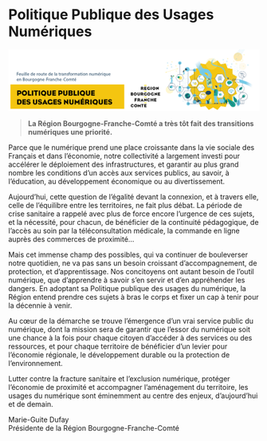 # Politique Publique des Usages Numériques

![Feuille de route adopt&#xE9;e en s&#xE9;ance pl&#xE9;ni&#xE8;re en octobre 2020](../../.gitbook/assets/ppun.png)

> **La Région Bourgogne-Franche-Comté a très tôt fait des transitions numériques une priorité.**

Parce que le numérique prend une place croissante dans la vie sociale des Français et dans l’économie, notre collectivité a largement investi pour accélérer le déploiement des infrastructures, et garantir au plus grand nombre les conditions d’un accès aux services publics, au savoir, à l’éducation, au développement économique ou au divertissement. 

Aujourd’hui, cette question de l’égalité devant la connexion, et à travers elle, celle de l’équilibre entre les territoires, ne fait plus débat. La période de crise sanitaire a rappelé avec plus de force encore l’urgence de ces sujets, et la nécessité, pour chacun, de bénéficier de la continuité pédagogique, de l’accès au soin par la téléconsultation médicale, la commande en ligne auprès des commerces de proximité… 

Mais cet immense champ des possibles, qui va continuer de bouleverser notre quotidien, ne va pas sans un besoin croissant d’accompagnement, de protection, et d’apprentissage. Nos concitoyens ont autant besoin de l’outil numérique, que d’apprendre à savoir s’en servir et d’en appréhender les dangers. En adoptant sa Politique publique des usages du numérique, la Région entend prendre ces sujets à bras le corps et fixer un cap à tenir pour la décennie à venir. 

Au cœur de la démarche se trouve l’émergence d’un vrai service public du numérique, dont la mission sera de garantir que l’essor du numérique soit une chance à la fois pour chaque citoyen d’accéder à des services ou des ressources, et pour chaque territoire de bénéficier d’un levier pour l’économie régionale, le développement durable ou la protection de l’environnement. 

Lutter contre la fracture sanitaire et l’exclusion numérique, protéger l’économie de proximité et accompagner l’aménagement du territoire, les usages du numérique sont éminemment au centre des enjeux, d’aujourd’hui et de demain. 

Marie-Guite Dufay   
Présidente de la Région Bourgogne-Franche-Comté

